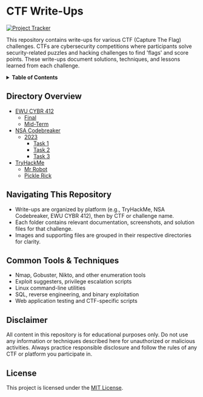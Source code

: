 # CTF Write-Ups

[![Project Tracker](https://img.shields.io/badge/repo%20status-Project%20Tracker-lightgrey)](https://hthompson.dev/project-tracker#project-816935558)

This repository contains write-ups for various CTF (Capture The Flag) challenges. CTFs are cybersecurity competitions where participants solve security-related puzzles and hacking challenges to find 'flags' and score points. These write-ups document solutions, techniques, and lessons learned from each challenge.

<details>
<summary><strong>Table of Contents</strong></summary>

- [CTF Write-Ups](#ctf-write-ups)
  - [Directory Overview](#directory-overview)
  - [Navigating This Repository](#navigating-this-repository)
  - [Common Tools \& Techniques](#common-tools--techniques)
  - [Disclaimer](#disclaimer)
  - [License](#license)

</details>

## Directory Overview

- [EWU CYBR 412](EWU%20CYBR%20412)
  - [Final](EWU%20CYBR%20412/Final)
  - [Mid-Term](EWU%20CYBR%20412/Mid-Term)
- [NSA Codebreaker](NSA%20Codebreaker)
  - [2023](NSA%20Codebreaker/2023)
    - [Task 1](NSA%20Codebreaker/2023/Task%201)
    - [Task 2](NSA%20Codebreaker/2023/Task%202)
    - [Task 3](NSA%20Codebreaker/2023/Task%203)
- [TryHackMe](TryHackMe)
  - [Mr Robot](TryHackMe/Mr%20Robot)
  - [Pickle Rick](TryHackMe/Pickle%20Rick)

## Navigating This Repository

- Write-ups are organized by platform (e.g., TryHackMe, NSA Codebreaker, EWU CYBR 412), then by CTF or challenge name.
- Each folder contains relevant documentation, screenshots, and solution files for that challenge.
- Images and supporting files are grouped in their respective directories for clarity.

## Common Tools & Techniques

- Nmap, Gobuster, Nikto, and other enumeration tools
- Exploit suggesters, privilege escalation scripts
- Linux command-line utilities
- SQL, reverse engineering, and binary exploitation
- Web application testing and CTF-specific scripts

## Disclaimer

All content in this repository is for educational purposes only. Do not use any information or techniques described here for unauthorized or malicious activities. Always practice responsible disclosure and follow the rules of any CTF or platform you participate in.

## License

This project is licensed under the [MIT License](LICENSE).
